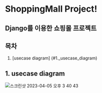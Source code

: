 # ShoppingMall Project!
Django를 이용한 쇼핑몰 프로젝트
---
## 목차
1. [usecase diagram] (#1._usecase_diagram)


## 1. usecase diagram
![스크린샷 2023-04-05 오후 3 40 43](https://user-images.githubusercontent.com/127824457/230001157-647ee505-96b1-44a7-bb1f-c35afa216a3d.png)

